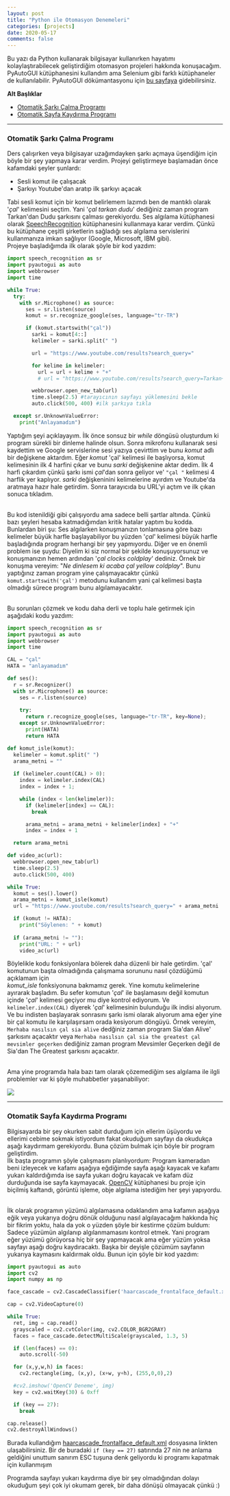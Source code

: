 ```yaml
---
layout: post
title: "Python ile Otomasyon Denemeleri"
categories: [projects]
date: 2020-05-17
comments: false
---
```


Bu yazı da Python kullanarak bilgisayar kullanırken hayatımı kolaylaştırabilecek geliştirdiğim otomasyon projeleri hakkında konuşacağım.<br>
PyAutoGUI kütüphanesini kullandım ama Selenium gibi farklı kütüphaneler de kullanılabilir. PyAutoGUI dökümantasyonu için 
[bu sayfaya](https://pyautogui.readthedocs.io/en/latest/) gidebilirsiniz.<br>

**Alt Başlıklar**
- [Otomatik Şarkı Çalma Programı](#otomatik-şarkı-çalma-programı)
- [Otomatik Sayfa Kaydırma Programı](#otomatik-sayfa-kaydırma-programı)

---

### **Otomatik Şarkı Çalma Programı**

Ders çalışırken veya bilgisayar uzağımdayken şarkı açmaya üşendiğim için böyle bir şey yapmaya karar verdim. Projeyi geliştirmeye başlamadan önce kafamdaki şeyler şunlardı:

- Sesli komut ile çalışacak
- Şarkıyı Youtube'dan aratıp ilk şarkıyı açacak

Tabi sesli komut için bir komut belirlemem lazımdı ben de mantıklı olarak '*çal*' kelimesini seçtim. Yani '*çal tarkan dudu*' dediğiniz zaman program Tarkan'dan Dudu şarkısını çalması gerekiyordu. Ses algılama kütüphanesi olarak [SpeechRecognition](https://pypi.org/project/SpeechRecognition/) kütüphanesini kullanmaya karar verdim. Çünkü bu kütüphane çeşitli şirketlerin sağladığı ses algılama servislerini kullanmanıza imkan sağlıyor (Google, Microsoft, IBM gibi). <br> 
Projeye başladığımda ilk olarak şöyle bir kod yazdım:

```python
import speech_recognition as sr
import pyautogui as auto
import webbrowser
import time

while True:
  try:
    with sr.Microphone() as source:
      ses = sr.listen(source)
      komut = sr.recognize_google(ses, language="tr-TR")

      if (komut.startswith("çal"))
        sarki = komut[4::]
        kelimeler = sarki.split(" ")

        url = "https://www.youtube.com/results?search_query="

        for kelime in kelimeler:
          url = url + kelime + "+"
          # url = "https://www.youtube.com/results?search_query=Tarkan+dudu+dinle" gibi

        webbrowser.open_new_tab(url)
        time.sleep(2.5) #tarayıcının sayfayı yüklemesini bekle
        auto.click(500, 400) #ilk şarkıya tıkla

  except sr.UnknownValueError:
    print("Anlayamadım")
```

Yaptığım şeyi açıklayayım. İlk önce sonsuz bir *while* döngüsü oluşturdum ki program sürekli bir dinleme halinde olsun. Sonra mikrofonu kullanarak sesi kaydettim ve Google servislerine sesi yazıya çevirttim ve bunu *komut* adlı bir değişkene aktardım. Eğer *komut* 'çal' kelimesi ile başlıyorsa, komut kelimesinin ilk 4 harfini çıkar ve bunu *sarki* değişkenine aktar dedim. İlk 4 harfi çıkardım çünkü şarkı ismi *çal*'dan sonra geliyor ve' `"çal "` kelimesi 4 harflik yer kaplıyor. *sarki* değişkeninini kelimelerine ayırdım ve Youtube'da aratmaya hazır hale getirdim. Sonra tarayıcıda bu URL'yi açtım ve ilk çıkan sonuca tıkladım. <br> <br>

Bu kod istenildiği gibi çalışıyordu ama sadece belli şartlar altında. Çünkü bazı şeyleri hesaba katmadığımdan kritik hatalar yaptım bu kodda. Bunlardan biri şu: Ses algılarken konuşmanızın tonlamasına göre bazı kelimeler büyük harfle başlayabiliyor bu yüzden '*çal*' kelimesi büyük harfle başladığında program herhangi bir şey yapmıyordu. Diğer ve en önemli problem ise şuydu: Diyelim ki siz normal bir şekilde konuşuyorsunuz ve konuşmanızın hemen ardından '*çal clocks coldplay*' dediniz. Örnek bir konuşma vereyim: "*Ne dinlesem ki acaba çal yellow coldplay*". Bunu yaptığınız zaman program yine çalışmayacaktır çünkü 
`komut.startswith('çal')` metodunu kullandım yani çal kelimesi başta olmadığı sürece program bunu algılamayacaktır.<br><br>

Bu sorunları çözmek ve kodu daha derli ve toplu hale getirmek için aşağıdaki kodu yazdım:

```python
import speech_recognition as sr
import pyautogui as auto
import webbrowser
import time

CAL = "çal"
HATA = "anlayamadım"

def ses():
  r = sr.Recognizer()
  with sr.Microphone() as source:
    ses = r.listen(source)
    
    try:
      return r.recognize_google(ses, language="tr-TR", key=None);
    except sr.UnknownValueError:
      print(HATA)
      return HATA

def komut_isle(komut):
  kelimeler = komut.split(" ")
  arama_metni = ""
  
  if (kelimeler.count(CAL) > 0):
    index = kelimeler.index(CAL)
    index = index + 1;

    while (index < len(kelimeler)):
      if (kelimeler[index] == CAL):
        break

      arama_metni = arama_metni + kelimeler[index] + "+"
      index = index + 1

  return arama_metni

def video_ac(url):
  webbrowser.open_new_tab(url)
  time.sleep(2.5)
  auto.click(500, 400)

while True:
  komut = ses().lower()
  arama_metni = komut_isle(komut)
  url = "https://www.youtube.com/results?search_query=" + arama_metni

  if (komut != HATA):
    print("Söylenen: " + komut)
  
  if (arama_metni != ""):
    print("URL: " + url)
    video_ac(url)
```

Böylelikle kodu fonksiyonlara bölerek daha düzenli bir hale getirdim. 'çal' komutunun başta olmadığında çalışmama sorununu nasıl çözdüğümü açıklamam için   
*komut_isle* fonksiyonuna bakmamız gerek. Yine komutu kelimelerine ayırarak başladım. Bu sefer komutun '*çal*' ile başlamasını değil komutun içinde '*çal*' kelimesi geçiyor mu diye kontrol ediyorum. Ve `kelimeler.index(CAL)` diyerek '*çal*' kelimesinin bulunduğu ilk indisi alıyorum. Ve bu indisten başlayarak sonrasını şarkı ismi olarak alıyorum ama eğer yine bir çal komutu ile karşılaşırsam orada kesiyorum döngüyü. Örnek vereyim, `Merhaba nasılsın çal sia alive` dedğiniz zaman program Sia'dan Alive' şarkısını açacaktır veya `Merhaba nasılsın çal sia the greatest çal mevsimler geçerken` dediğiniz zaman program Mevsimler Geçerken değil de Sia'dan The Greatest şarkısnı açacaktır.<br><br>

Ama yine programda hala bazı tam olarak çözemediğim ses algılama ile ilgli problemler var ki şöyle muhabbetler yaşanabiliyor:

![](../../../../assets/img/pyoto0.jpg)

---

### **Otomatik Sayfa Kaydırma Programı**

Bilgisayarda bir şey okurken sabit durduğum için ellerim üşüyordu ve ellerimi cebime sokmak istiyordum fakat okuduğum sayfayı da okudukça aşağı kaydırmam gerekiyordu. Buna çözüm bulmak için böyle bir program geliştirdim.<br>
İlk başta programın şöyle çalışmasını planlıyordum: Program kameradan beni izleyecek ve kafamı aşağıya eğdiğimde sayfa aşağı kayacak ve kafamı yukarı kaldırdığımda ise sayfa yukarı doğru kayacak ve kafam düz durduğunda ise sayfa kaymayacak. [OpenCV]() kütüphanesi bu proje için biçilmiş kaftandı, görüntü işleme, obje algılama istediğim her şeyi yapıyordu.<br><br>

İlk olarak programın yüzümü algılamasına odaklandım ama kafamın aşağıya eğik veya yukarıya doğru dönük olduğunu nasıl algılayacağım hakkında hiç bir fikrim yoktu, hala da yok o yüzden şöyle bir kestirme çözüm buldum: Sadece yüzümün algılanıp algılanmamasını kontrol etmek. Yani program eğer yüzümü görüyorsa hiç bir şey yapmayacak ama eğer yüzüm yoksa sayfayı aşağı doğru kaydıracaktı. Başka bir deyişle çözümüm sayfanın yukarıya kaymasını kaldırmak oldu. Bunun için şöyle bir kod yazdım:

``` python
import pyautogui as auto
import cv2
import numpy as np

face_cascade = cv2.CascadeClassifier('haarcascade_frontalface_default.xml')

cap = cv2.VideoCapture(0)

while True:
  ret, img = cap.read()
  grayscaled = cv2.cvtColor(img, cv2.COLOR_BGR2GRAY)
  faces = face_cascade.detectMultiScale(grayscaled, 1.3, 5)

  if (len(faces) == 0):
    auto.scroll(-50)

  for (x,y,w,h) in faces:
    cv2.rectangle(img, (x,y), (x+w, y+h), (255,0,0),2)

  #cv2.imshow('OpenCV Deneme', img)
  key = cv2.waitKey(30) & 0xff

  if (key == 27):
    break

cap.release()
cv2.destroyAllWindows()
```

Burada kullandığım [haarcascade_frontalface_default.xml](https://github.com/opencv/opencv/blob/master/data/haarcascades/haarcascade_frontalface_default.xml) dosyasına linkten ulaşabilirsiniz. Bir de buradaki `if (key == 27)` satırında 27 nin ne anlama geldiğini unuttum sanırım ESC tuşuna denk geliyordu ki programı kapatmak için kullanmışım <br>

Programda sayfayı yukarı kaydırma diye bir şey olmadığından dolayı okuduğum şeyi çok iyi okumam gerek, bir daha dönüşü olmayacak çünkü :) <br>
